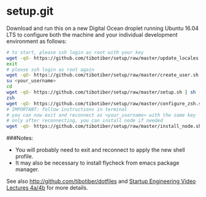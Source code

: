 setup.git
=========
Download and run this on a new Digital Ocean droplet running Ubuntu 16.04 LTS to
configure both the machine and your individual development environment as
follows:

```sh
# to start, please ssh login as root with your key
wget -qO- https://github.com/tibotiber/setup/raw/master/update_locales.sh | sh
exit
# please ssh login as root again
wget -qO- https://github.com/tibotiber/setup/raw/master/create_user.sh | sh -s <your_username>
su <your_username>
cd
wget -qO- https://github.com/tibotiber/setup/raw/master/setup.sh | sh -s <your_username>
zsh
wget -qO- https://github.com/tibotiber/setup/raw/master/configure_zsh.sh | zsh
# IMPORTANT: follow instructions in terminal
# you can now exit and reconnect as <your_username> with the same key
# only after reconnecting, you can install node if needed
wget -qO- https://github.com/tibotiber/setup/raw/master/install_node.sh | zsh -s <version> # version defaults to stable
```

###Notes: 
* You will probably need to exit and reconnect to apply the new shell profile.
* It may also be necessary to install flycheck from emacs package manager.

See also http://github.com/tibotiber/dotfiles and
[Startup Engineering Video Lectures 4a/4b](https://class.coursera.org/startup-001/lecture/index)
for more details.





